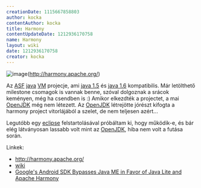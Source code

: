```yaml
---
creationDate: 1115667858803 
author: kocka 
contentAuthor: kocka 
title: Harmony 
contentUpdateDate: 1212936170758 
name: Harmony 
layout: wiki 
date: 1212936170758 
creator: kocka 
---
```

![image](http://harmony.apache.org/images/harmony-logo-new.png)(http://harmony.apache.org/)

Az [ASF](ASF.html) [java](java.html) [VM](JVM.html) projecje, ami [java 1.5](java%201.5.html) és [java 1.6](java%201.6.html) kompatibilis. Már letölthető milestone csomagok is vannak benne, szóval dolgoznak a srácok keményen, még ha csendben is :) Amikor elkezdték a projectet, a mai [OpenJDK](OpenJDK.html) még nem létezett. Az [OpenJDK](OpenJDK.html) létrejötte jórészt kifogta a harmony project vitorlájából a szelet, de nem teljesen azért...

Legutóbb egy [eclipse](Eclipse.html) felstartolásával próbáltam ki, hogy működik-e, és bár elég látványosan lassabb volt mint az [OpenJDK](OpenJDK.html), hiba nem volt a futása során.

Linkek:

*   http://harmony.apache.org/
*   [wiki](http://wiki.apache.org/harmony/)
*   [Google's Android SDK Bypasses Java ME in Favor of Java Lite and Apache Harmony](http://www.infoq.com/news/2007/11/android-java)




